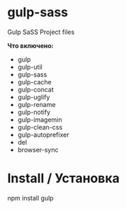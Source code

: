 # gulp-sass

Gulp SaSS Project files

**Что включено:**

* gulp
* gulp-util
* gulp-sass
* gulp-cache
* gulp-concat
* gulp-uglify
* gulp-rename
* gulp-notify
* gulp-imagemin
* gulp-clean-css
* gulp-autoprefixer
* del
* browser-sync

# Install / Установка
npm install
gulp
